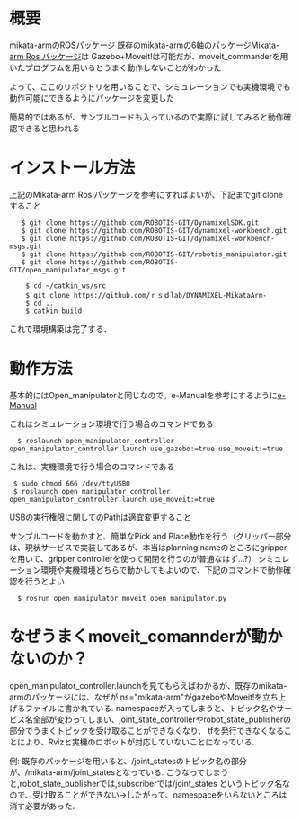 # 概要
mikata-armのROSパッケージ
既存のmikata-armの6軸のパッケージ[Mikata-arm Ros パッケージ](https://github.com/ROBOTIS-JAPAN-GIT/open_manipulator/tree/dynamixel_6dof_mikata_arm)は
Gazebo+Moveit!は可能だが、moveit_commanderを用いたプログラムを用いるとうまく動作しないことがわかった

よって、ここのリポジトリを用いることで、シミュレーションでも実機環境でも動作可能にできるようにパッケージを変更した

簡易的ではあるが、サンプルコードも入っているので実際に試してみると動作確認できると思われる

# インストール方法
上記のMikata-arm Ros パッケージを参考にすればよいが、下記までgit clone すること
 ```shell
    $ git clone https://github.com/ROBOTIS-GIT/DynamixelSDK.git
    $ git clone https://github.com/ROBOTIS-GIT/dynamixel-workbench.git
    $ git clone https://github.com/ROBOTIS-GIT/dynamixel-workbench-msgs.git
    $ git clone https://github.com/ROBOTIS-GIT/robotis_manipulator.git
    $ git clone https://github.com/ROBOTIS-GIT/open_manipulator_msgs.git
```


```shell
    $ cd ~/catkin_ws/src
    $ git clone https://github.com/ｒｓｄlab/DYNAMIXEL-MikataArm-
    $ cd ..
    $ catkin build
```
 
これで環境構築は完了する．

# 動作方法

基本的にはOpen_manipulatorと同じなので。e-Manualを参考にするように[e-Manual](https://emanual.robotis.com/docs/en/platform/openmanipulator_x/quick_start_guide/)

これはシミュレーション環境で行う場合のコマンドである
 ``` shell
   $ roslaunch open_manipulator_controller open_manipulator_controller.launch use_gazebo:=true use_moveit:=true
 ```
 
 これは、実機環境で行う場合のコマンドである
  ``` shell
   $ sudo chmod 666 /dev/ttyUSB0
   $ roslaunch open_manipulator_controller open_manipulator_controller.launch use_moveit:=true
 ```
 
 USBの実行権限に関してのPathは適宜変更すること
 
 サンプルコードを動かすと、簡単なPick and Place動作を行う（グリッパー部分は、現状サービスで実装してあるが、本当はplanning nameのところにgripperを用いて、gripper controllerを使って開閉を行うのが普通なはず...?）
シミュレーション環境や実機環境どちらで動かしてもよいので、下記のコマンドで動作確認を行うとよい

 ```shell
   $ rosrun open_manipulator_moveit open_manipulator.py
 ```
 
# なぜうまくmoveit_comannderが動かないのか？
 open_manipulator_controller.launchを見てもらえばわかるが、既存のmikata-armのパッケージには、なぜが ns="mikata-arm"がgazeboやMoveit!を立ち上げるファイルに書かれている.
 namespaceが入ってしまうと、トピック名やサービス名全部が変わってしまい、joint_state_controllerやrobot_state_publisherの部分でうまくトピックを受け取ることができなくなり、
 tfを発行できなくなることにより、Rvizと実機のロボットが対応していないことになっている.
 
 例: 既存のパッケージを用いると、/joint_statesのトピック名の部分が、/mikata-arm/joint_statesとなっている. こうなってしまうと,robot_state_publisherでは,subscriberでは/joint_states
 というトピック名なので、受け取ることができない→したがって、namespaceをいらないところは消す必要があった.
